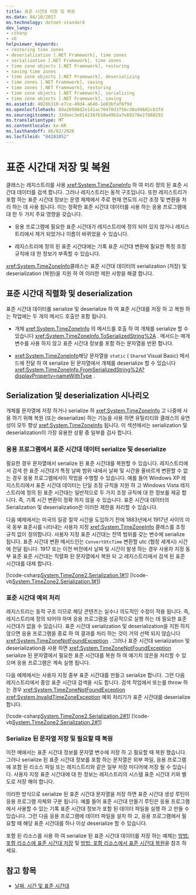 ```yaml
---
title: 표준 시간대 저장 및 복원
ms.date: 04/10/2017
ms.technology: dotnet-standard
dev_langs:
- csharp
- vb
helpviewer_keywords:
- restoring time zones
- deserialization [.NET Framework], time zones
- serialization [.NET Framework], time zones
- time zone objects [.NET Framework], restoring
- saving time zones
- time zone objects [.NET Framework], deserializing
- time zones [.NET Framework], saving
- time zones [.NET Framework], restoring
- time zone objects [.NET Framework], serializing
- time zone objects [.NET Framework], saving
ms.assetid: 4028b310-e7ce-49d4-a646-1e83bfaf6f9d
ms.openlocfilehash: 8da26988d2e141ac704f0d3756cd8a50602cb3fd
ms.sourcegitcommit: 33deec3e814238fb18a49b2a7e89278e27888291
ms.translationtype: MT
ms.contentlocale: ko-KR
ms.lasthandoff: 06/02/2020
ms.locfileid: "84281052"
---
```

# <a name="saving-and-restoring-time-zones"></a>표준 시간대 저장 및 복원

클래스는 레지스트리를 사용 <xref:System.TimeZoneInfo> 하 여 미리 정의 된 표준 시간대 데이터를 검색 합니다. 그러나 레지스트리는 동적 구조입니다. 또한 레지스트리가 포함 하는 표준 시간대 정보는 운영 체제에서 주로 현재 연도의 시간 조정 및 변환을 처리 하는 데 사용 됩니다. 이는 정확한 표준 시간대 데이터를 사용 하는 응용 프로그램에 대 한 두 가지 주요 영향을 갖습니다.

- 응용 프로그램에 필요한 표준 시간대가 레지스트리에 정의 되어 있지 않거나 레지스트리에서 제거 되었거나 이름이 바뀌었을 수 있습니다.

- 레지스트리에 정의 된 표준 시간대에는 기록 표준 시간대 변환에 필요한 특정 조정 규칙에 대 한 정보가 부족할 수 있습니다.

<xref:System.TimeZoneInfo>클래스는 표준 시간대 데이터의 serialization (저장) 및 deserialization (복원)을 지원 하 여 이러한 제한 사항을 해결 합니다.

## <a name="time-zone-serialization-and-deserialization"></a>표준 시간대 직렬화 및 deserialization

표준 시간대 데이터를 serialize 및 deserialize 하 여 표준 시간대를 저장 하 고 복원 하는 작업에는 두 개의 메서드 호출만 포함 됩니다.

- 개체 <xref:System.TimeZoneInfo> 의 메서드를 호출 하 여 개체를 serialize 할 수 있습니다 <xref:System.TimeZoneInfo.ToSerializedString%2A> . 메서드는 매개 변수를 사용 하지 않고 표준 시간대 정보를 포함 하는 문자열을 반환 합니다.

- <xref:System.TimeZoneInfo>해당 문자열을 `static` ( `Shared` Visual Basic) 메서드에 전달 하 여 serialize 된 문자열에서 개체를 deserialize 할 수 있습니다 <xref:System.TimeZoneInfo.FromSerializedString%2A?displayProperty=nameWithType> .

## <a name="serialization-and-deserialization-scenarios"></a>Serialization 및 deserialization 시나리오

개체를 문자열에 저장 하거나 serialize 하 <xref:System.TimeZoneInfo> 고 나중에 사용 하기 위해 복원 (또는 deserialize) 하는 기능을 사용 하면 유틸리티와 클래스의 유연성이 모두 향상 <xref:System.TimeZoneInfo> 됩니다. 이 섹션에서는 serialization 및 deserialization이 가장 유용한 상황 중 일부를 검사 합니다.

### <a name="serializing-and-deserializing-time-zone-data-in-an-application"></a>응용 프로그램에서 표준 시간대 데이터 serialize 및 deserialize

필요한 경우 문자열에서 serialize 된 표준 시간대를 복원할 수 있습니다. 레지스트리에서 검색 한 표준 시간대가 특정 날짜 범위 내에서 날짜 및 시간을 올바르게 변환할 수 없는 경우 응용 프로그램에서이 작업을 수행할 수 있습니다. 예를 들어 Windows XP 레지스트리에서 표준 시간대 데이터는 단일 조정 규칙을 지원 하 고 Windows Vista 레지스트리에 정의 된 표준 시간대는 일반적으로 두 가지 조정 규칙에 대 한 정보를 제공 합니다. 즉, 기록 시간 변환이 정확 하지 않을 수 있습니다. 표준 시간대 데이터의 Serialization 및 deserialization은 이러한 제한을 처리할 수 있습니다.

다음 예제에서는 미국의 일광 절약 시간을 도입하기 전에 1883년에서 1917년 사이의 미국 동부 표준시를 나타내는 사용자 지정 <xref:System.TimeZoneInfo> 클래스를 조정 규칙 없이 정의합니다. 사용자 지정 표준 시간대는 전역 범위를 갖는 변수에 serialize 됩니다. 표준 시간대 변환 메서드인는 `ConvertUtcTime` 변환할 utc (협정 세계시) 시간에 전달 됩니다. 1917 또는 이전 버전에서 날짜 및 시간이 발생 하는 경우 사용자 지정 동부 표준 표준 시간대는 직렬화 된 문자열에서 복원 되 고 레지스트리에서 검색 된 표준 시간대를 대체 합니다.

[!code-csharp[System.TimeZone2.Serialization.1#1](../../../samples/snippets/csharp/VS_Snippets_CLR_System/system.TimeZone2.Serialization.1/cs/Serialization.cs#1)]
[!code-vb[System.TimeZone2.Serialization.1#1](../../../samples/snippets/visualbasic/VS_Snippets_CLR_System/system.TimeZone2.Serialization.1/vb/Serialization.vb#1)]

### <a name="handling-time-zone-exceptions"></a>표준 시간대 예외 처리

레지스트리는 동적 구조 이므로 해당 콘텐츠는 실수나 의도적인 수정이 적용 됩니다. 즉, 레지스트리에 정의 되어야 하며 응용 프로그램을 성공적으로 실행 하는 데 필요한 표준 시간대가 없을 수 있습니다. 표준 시간대 serialization 및 deserialization을 지원 하지 않으면 응용 프로그램을 종료 하 여 결과를 처리 하는 것이 거의 선택 되지 않습니다 <xref:System.TimeZoneNotFoundException> . 그러나 표준 시간대 serialization 및 deserialization을 사용 하면 <xref:System.TimeZoneNotFoundException> serialize 된 문자열에서 필요한 표준 시간대를 복원 하 여 예기치 않은을 처리할 수 있으며 응용 프로그램은 계속 실행 됩니다.

다음 예제에서는 사용자 지정 중부 표준 시간대를 만들고 serialize 합니다. 그런 다음 레지스트리에서 중앙 표준 시간대 검색을 시도 합니다. 검색 작업에서 또는를 throw 하는 경우 <xref:System.TimeZoneNotFoundException> <xref:System.InvalidTimeZoneException> 예외 처리기가 표준 시간대를 deserialize 합니다.

[!code-csharp[System.TimeZone2.Serialization.2#1](../../../samples/snippets/csharp/VS_Snippets_CLR_System/system.TimeZone2.Serialization.2/cs/Serialization2.cs#1)]
[!code-vb[System.TimeZone2.Serialization.2#1](../../../samples/snippets/visualbasic/VS_Snippets_CLR_System/system.TimeZone2.Serialization.2/vb/Serialization2.vb#1)]

### <a name="storing-a-serialized-string-and-restoring-it-when-needed"></a>Serialize 된 문자열 저장 및 필요할 때 복원

이전 예에서는 표준 시간대 정보를 문자열 변수에 저장 하 고 필요할 때 복원 했습니다. 그러나 serialize 된 표준 시간대 정보를 포함 하는 문자열은 외부 파일, 응용 프로그램에 포함 된 리소스 파일 또는 레지스트리와 같은 일부 저장 미디어에 저장 될 수 있습니다. 사용자 지정 표준 시간대에 대 한 정보는 레지스트리의 시스템 표준 시간대 키와 별도로 저장 해야 합니다.

이러한 방식으로 serialize 된 표준 시간대 문자열을 저장 하면 표준 시간대 생성 루틴이 응용 프로그램 자체와 구분 됩니다. 예를 들어 표준 시간대 만들기 루틴은 응용 프로그램에서 사용할 수 있는 기록 표준 시간대 정보가 포함 된 데이터 파일을 실행 하 고 만들 수 있습니다. 그런 다음 응용 프로그램에 데이터 파일을 설치 하 고, 응용 프로그램에서 필요할 때 해당 표준 시간대를 하나 이상 deserialize 할 수 있습니다.

포함 된 리소스를 사용 하 여 serialize 된 표준 시간대 데이터를 저장 하는 예제는 [방법: 포함 리소스에 표준 시간대 저장](save-time-zones-to-an-embedded-resource.md) 및 [방법: 포함 리소스에서 표준 시간대 복원](restore-time-zones-from-an-embedded-resource.md)을 참조 하세요.

## <a name="see-also"></a>참고 항목

- [날짜, 시간 및 표준 시간대](index.md)
